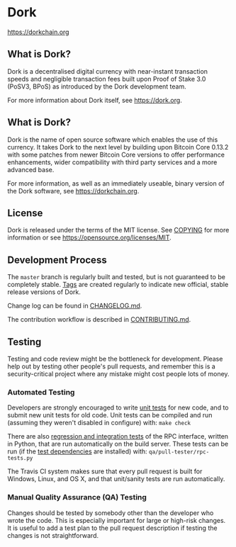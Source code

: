Dork
=====================================

https://dorkchain.org

What is Dork?
----------------

Dork is a decentralised digital currency with near-instant transaction speeds and negligible transaction fees built upon Proof of Stake 3.0 (PoSV3, BPoS) as
introduced by the Dork development team.

For more information about Dork itself, see https://dork.org.

What is Dork?
----------------

Dork is the name of open source software which enables the use of this currency. It takes Dork to the next level by building upon
Bitcoin Core 0.13.2 with some patches from newer Bitcoin Core versions to offer performance enhancements, wider compatibility with third party services and a more advanced base.

For more information, as well as an immediately useable, binary version of the Dork software, see https://dorkchain.org.

License
-------

Dork is released under the terms of the MIT license. See [COPYING](COPYING) for more
information or see https://opensource.org/licenses/MIT.

Development Process
-------------------

The `master` branch is regularly built and tested, but is not guaranteed to be
completely stable. [Tags](https://github.com/dorkchain/dork/tags) are created
regularly to indicate new official, stable release versions of Dork.

Change log can be found in [CHANGELOG.md](CHANGELOG.md).

The contribution workflow is described in [CONTRIBUTING.md](CONTRIBUTING.md).


Testing
-------

Testing and code review might be the bottleneck for development. Please help out by testing
other people's pull requests, and remember this is a security-critical project where any mistake might cost people
lots of money.

### Automated Testing

Developers are strongly encouraged to write [unit tests](/doc/unit-tests.md) for new code, and to
submit new unit tests for old code. Unit tests can be compiled and run
(assuming they weren't disabled in configure) with: `make check`

There are also [regression and integration tests](/qa) of the RPC interface, written
in Python, that are run automatically on the build server.
These tests can be run (if the [test dependencies](/qa) are installed) with: `qa/pull-tester/rpc-tests.py`

The Travis CI system makes sure that every pull request is built for Windows, Linux, and OS X, and that unit/sanity tests are run automatically.

### Manual Quality Assurance (QA) Testing

Changes should be tested by somebody other than the developer who wrote the
code. This is especially important for large or high-risk changes. It is useful
to add a test plan to the pull request description if testing the changes is
not straightforward.
